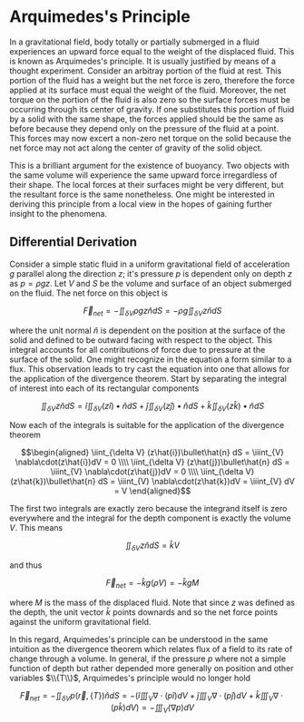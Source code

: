 # Arquimedes's Principle

In a gravitational field, body totally or partially submerged in a fluid experiences an upward force equal to the weight of the displaced fluid. This is known as Arquimedes's principle. It is usually justified by means of a thought experiment. Consider an arbitray portion of the fluid at rest. This portion of the fluid has a weight but the net force is zero, therefore the force applied at its surface must equal the weight of the fluid. Moreover, the net torque on the portion of the fluid is also zero so the surface forces must be occurring through its center of gravity. If one substitutes this portion of fluid by a solid with the same shape, the forces applied should be the same as before because they depend only on the pressure of the fluid at a point. This forces may now excert a non-zero net torque on the solid because the net force may not act along the center of gravity of the solid object.

This is a brilliant argument for the existence of buoyancy. Two objects with the same volume will experience the same upward force irregardless of their shape. The local forces at their surfaces might be very different, but the resultant force is the same nonetheless. One might be interested in deriving this principle from a local view in the hopes of gaining further insight to the phenomena.

## Differential Derivation

Consider a simple static fluid in a uniform gravitational field of acceleration $g$ parallel along the direction $z$; it's pressure $p$ is dependent only on depth $z$ as $p = \rho gz$. Let $V$ and $S$ be the volume and surface of an object submerged on the fluid. The net force on this object is

```math
\vec{F}_{net} = -\iint_{\delta V} \rho gz \hat{n} dS = -\rho g \iint_{\delta V} z \hat{n} dS
```

where the unit normal $\hat{n}$ is dependent on the position at the surface of the solid and defined to be outward facing with respect to the object. This integral accounts for all contributions of force due to pressure at the surface of the solid. One might recognize in the equation a form similar to a flux. This observation leads to try cast the equation into one that allows for the application of the divergence theorem. Start by separating the integral of interest into each of its rectangular components

```math
\iint_{\delta V} z \hat{n} dS =  \hat{i}\iint_{\delta V} (z\hat{i})\bullet\hat{n} dS + \hat{j}\iint_{\delta V} (z\hat{j})\bullet\hat{n} dS + \hat{k}\iint_{\delta V} (z\hat{k})\bullet\hat{n} dS
```

Now each of the integrals is suitable for the application of the divergence theorem

```math
\begin{aligned}
\iint_{\delta V} (z\hat{i})\bullet\hat{n} dS  = \iiint_{V} \nabla\cdot(z\hat{i})dV = 0 \\\\
\iint_{\delta V} (z\hat{j})\bullet\hat{n} dS = \iiint_{V} \nabla\cdot(z\hat{j})dV = 0 \\\\
\iint_{\delta V} (z\hat{k})\bullet\hat{n} dS = \iiint_{V} \nabla\cdot(z\hat{k})dV = \iiint_{V} dV = V
\end{aligned}
```

The first two integrals are exactly zero because the integrand itself is zero everywhere and the integral for the depth component is exactly the volume $V$. This means

```math
\iint_{\delta V} z \hat{n} dS = \hat{k} V
```

and thus 

```math
\vec{F}_{net} = -\hat{k} g (\rho V) = - \hat{k} g M
```

where $M$ is the mass of the displaced fluid. Note that since $z$ was defined as the depth, the unit vector $\hat{k}$ points downards and so the net force points against the uniform gravitational field.

In this regard, Arquimedes's principle can be understood in the same intuition as the divergence theorem which relates flux of a field to its rate of change through a volume. In general, if the pressure $p$ where not a simple function of depth but rather depended more generally on position and other variables $\\{T\\}$, Arquimedes's principle would no longer hold

```math
\vec{F}_{net} = -\iint_{\delta V} p(\vec{r}, \{T\}) \hat{n} dS = -\left( \hat{i}\iiint_{V} \nabla\cdot(p\hat{i}) dV + \hat{j}\iiint_{V}\nabla\cdot(p\hat{j}) dV + \hat{k}\iiint_{V}\nabla\cdot(p\hat{k}) dV  \right) = -\iiint_{V} (\nabla p) dV
```
